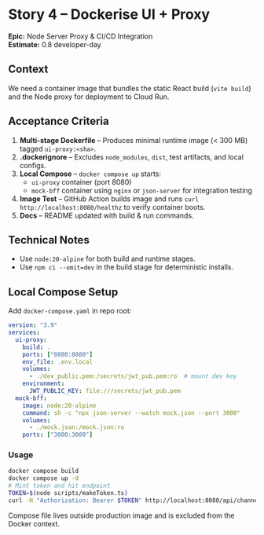 # Story 4 – Dockerise UI + Proxy

**Epic:** Node Server Proxy & CI/CD Integration  
**Estimate:** 0.8 developer-day

## Context
We need a container image that bundles the static React build (`vite build`) and the Node proxy for deployment to Cloud Run.

## Acceptance Criteria
1. **Multi-stage Dockerfile** – Produces minimal runtime image (< 300 MB) tagged `ui-proxy:<sha>`.
2. **.dockerignore** – Excludes `node_modules`, `dist`, test artifacts, and local configs.
3. **Local Compose** – `docker compose up` starts:
   * `ui-proxy` container (port 8080)
   * `mock-bff` container using `nginx` or `json-server` for integration testing
4. **Image Test** – GitHub Action builds image and runs `curl http://localhost:8080/healthz` to verify container boots.
5. **Docs** – README updated with build & run commands.

## Technical Notes
* Use `node:20-alpine` for both build and runtime stages.
* Use `npm ci --omit=dev` in the build stage for deterministic installs.

## Local Compose Setup
Add `docker-compose.yaml` in repo root:
```yaml
version: "3.9"
services:
  ui-proxy:
    build: .
    ports: ["8080:8080"]
    env_file: .env.local
    volumes:
      - ./dev_public.pem:/secrets/jwt_pub.pem:ro  # mount dev key
    environment:
      JWT_PUBLIC_KEY: file:///secrets/jwt_pub.pem
  mock-bff:
    image: node:20-alpine
    command: sh -c "npx json-server --watch mock.json --port 3000"
    volumes:
      - ./mock.json:/mock.json:ro
    ports: ["3000:3000"]
```

### Usage
```bash
docker compose build
docker compose up -d
# Mint token and hit endpoint
TOKEN=$(node scripts/makeToken.ts)
curl -H "Authorization: Bearer $TOKEN" http://localhost:8080/api/channels
```

Compose file lives outside production image and is excluded from the Docker context.